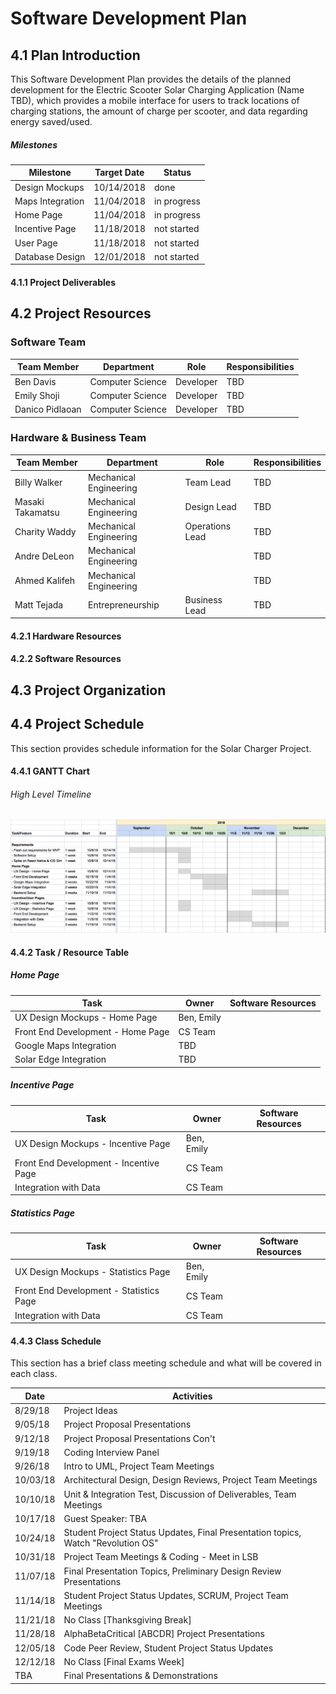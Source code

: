 # Software Development Plan

## 4.1 Plan Introduction

This Software Development Plan provides the details of the planned development for the Electric Scooter Solar Charging Application (Name TBD), which provides a mobile interface for users to track locations of charging stations, the amount of charge per scooter, and data regarding energy saved/used.

##### Milestones

| Milestone  | Target Date | Status
| ------------- | ------------- | ------------- |
| Design Mockups  | 10/14/2018  | done |
| Maps Integration  | 11/04/2018 | in progress |
| Home Page | 11/04/2018  | in progress |
| Incentive Page | 11/18/2018  | not started |
| User Page | 11/18/2018  | not started |
| Database Design | 12/01/2018  | not started |

#### 4.1.1 Project Deliverables

## 4.2 Project Resources

### Software Team
|   Team Member    |         Department     |      Role       | Responsibilities |
| ---------------- | ---------------------- | --------------- | ---------------- |
| Ben Davis        | Computer Science       | Developer       | TBD |
| Emily Shoji      | Computer Science       | Developer       | TBD |
| Danico Pidlaoan  | Computer Science       | Developer       | TBD |

### Hardware & Business Team
|   Team Member    |         Department     |      Role       | Responsibilities|
| ---------------- | ---------------------- | --------------- | ----------------|
| Billy Walker     | Mechanical Engineering | Team Lead       | TBD |
| Masaki Takamatsu | Mechanical Engineering | Design Lead     | TBD |
| Charity Waddy    | Mechanical Engineering | Operations Lead | TBD |
| Andre DeLeon     | Mechanical Engineering |                 | TBD |
| Ahmed Kalifeh    | Mechanical Engineering |                 | TBD |
| Matt Tejada      | Entrepreneurship       | Business Lead   | TBD |

#### 4.2.1 Hardware Resources

#### 4.2.2 Software Resources

## 4.3 Project Organization

## 4.4 Project Schedule

This section provides schedule information for the Solar Charger Project.

#### 4.4.1 GANTT Chart

###### High Level Timeline
![GANTT Chart](images/gantt.png)

#### 4.4.2 Task / Resource Table

##### Home Page

Task | Owner | Software Resources
------ | ------ | -------
UX Design Mockups - Home Page | Ben, Emily |
Front End Development - Home Page | CS Team |
Google Maps Integration | TBD |
Solar Edge Integration | TBD |

##### Incentive Page

Task | Owner | Software Resources
------ | ------ | -------
UX Design Mockups - Incentive Page | Ben, Emily |
Front End Development - Incentive Page | CS Team |
Integration with Data | CS Team |

##### Statistics Page

Task | Owner | Software Resources
------ | ------ | -------
UX Design Mockups - Statistics Page | Ben, Emily |
Front End Development - Statistics Page | CS Team |
Integration with Data | CS Team |


#### 4.4.3 Class Schedule
This section has a brief class meeting schedule and what will be covered in each class.

Date | Activities
------------ | -------------
8/29/18  | Project Ideas
9/05/18  | Project Proposal Presentations
9/12/18  | Project Proposal Presentations Con't
9/19/18  | Coding Interview Panel
9/26/18  | Intro to UML, Project Team Meetings
10/03/18 | Architectural Design, Design Reviews, Project Team Meetings
10/10/18 | Unit & Integration Test, Discussion of Deliverables, Team Meetings
10/17/18 | Guest Speaker: TBA
10/24/18 | Student Project Status Updates, Final Presentation topics, Watch "Revolution OS"
10/31/18 | Project Team Meetings & Coding - Meet in LSB
11/07/18 | Final Presentation Topics, Preliminary Design Review Presentations
11/14/18 | Student Project Status Updates, SCRUM, Project Team Meetings
11/21/18 | No Class [Thanksgiving Break]
11/28/18 | AlphaBetaCritical [ABCDR] Project Presentations
12/05/18 | Code Peer Review, Student Project Status Updates
12/12/18 | No Class [Final Exams Week]  
TBA      | Final Presentations & Demonstrations
